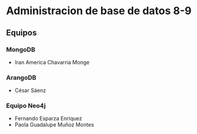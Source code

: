 # Administracion de base de datos 8-9

## Equipos

### MongoDB

* Iran America Chavarria Monge

### ArangoDB
* César Sáenz

### Equipo Neo4j
* Fernando Esparza Enriquez
* Paola Guadalupe Muñoz Montes
